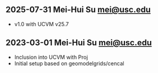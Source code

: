 ## 2025-07-31 Mei-Hui Su <mei@usc.edu>
* v1.0 with UCVM v25.7

## 2023-03-01 Mei-Hui Su <mei@usc.edu>
* Inclusion into UCVM with Proj
* Initial setup based on geomodelgrids/cencal



